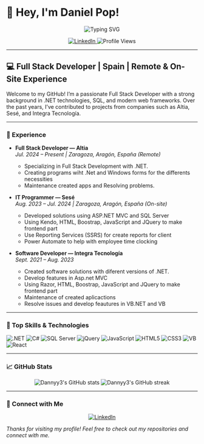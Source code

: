 # 👋 Hey, I'm Daniel Pop!

<div  align="center">
  <img src="https://readme-typing-svg.herokuapp.com?font=Fira+Code&duration=4300&pause=1000&center=true&width=435&lines=Full+Stack+Developer;Specialized+in+.Net+;Technology+Enthusiast;Exploring+React+%26+Angular" alt="Typing SVG" />
</div>

<p align="center">
  <a href="https://www.linkedin.com/in/daniel-pop-932635249/">
    <img src="https://img.shields.io/badge/LinkedIn-Connect-blue?logo=linkedin" alt="LinkedIn">
  </a>
  <img src="https://komarev.com/ghpvc/?username=Dannyy3&label=Profile%20views&color=0e75b6&style=flat" alt="Profile Views" />
</p>

---

## 💻 Full Stack Developer | Spain | Remote & On-Site Experience

Welcome to my GitHub! I’m a passionate Full Stack Developer with a strong background in .NET technologies, SQL, and modern web frameworks. Over the past years, I’ve contributed to projects from companies such as Altia, Sesé, and Integra Tecnología.

---

### 🏢 Experience

- **Full Stack Developer — Altia**  
  _Jul. 2024 – Present | Zaragoza, Aragón, España (Remote)_  
  - Specializing in Full Stack Development with .NET.
  - Creating programs wiht .Net and Windows forms for the differents necessities
  - Maintenance created apps and Resolving problems.

- **IT Programmer — Sesé**  
  _Aug. 2023 – Jul. 2024 | Zaragoza, Aragón, España (On-site)_  
  - Developed solutions using ASP.NET MVC and SQL Server
  - Using Kendo, HTML, Boostrap, JavaScript and JQuery to make frontend part
  - Use Reporting Services (SSRS) for create reports for client
  - Power Automate to help with employee time clocking

- **Software Developer — Integra Tecnología**  
  _Sept. 2021 – Aug. 2023_  
  - Created software solutions with diferent versions of .NET.
  - Develop features in Asp.net MVC
  - Using Razor, HTML, Boostrap, JavaScript and JQuery to make frontend part
  - Maintenance of created aplicactions
  - Resolve issues and develop feautures in VB.NET and VB

---

### 🚀 Top Skills & Technologies

<p align="left">
  <img src="https://img.shields.io/badge/.NET-512BD4?logo=dotnet&logoColor=white" alt=".NET" />
  <img src="https://img.shields.io/badge/C%23-239120?logo=csharp&logoColor=white" alt="C#" />
  <img src="https://img.shields.io/badge/SQL%20Server-CC2927?logo=microsoftsqlserver&logoColor=white" alt="SQL Server" />
  <img src="https://img.shields.io/badge/jQuery-0769AD?logo=jquery&logoColor=white" alt="jQuery" />
  <img src="https://img.shields.io/badge/JavaScript-F7DF1E?logo=javascript&logoColor=black" alt="JavaScript" />
  <img src="https://img.shields.io/badge/HTML5-E34F26?logo=html5&logoColor=white" alt="HTML5" />
  <img src="https://img.shields.io/badge/CSS3-1572B6?logo=css3&logoColor=white" alt="CSS3" />
  <img src="https://img.shields.io/badge/Visual-Basic-blue?logo=vb&logoColor=white" alt="VB" />
  <img src= "https://img.shields.io/badge/-ReactJs-61DAFB?logo=react&logoColor=white&style=for-the-badge" alt="React" />
 
</p>

---

### 📈 GitHub Stats

<p align="center">
  <img src="https://github-readme-stats.vercel.app/api?username=Dannyy3&show_icons=true&theme=default" alt="Dannyy3's GitHub stats" />
  <img src="https://github-readme-streak-stats.herokuapp.com/?user=Dannyy3&theme=default" alt="Dannyy3's GitHub streak" />
</p>

---

### 🤝 Connect with Me

<p align="center">
  <a href="https://www.linkedin.com/in/daniel-pop-932635249/">
    <img src="https://img.shields.io/badge/LinkedIn-Connect-blue?logo=linkedin" alt="LinkedIn">
  </a>
</p>


_Thanks for visiting my profile! Feel free to check out my repositories and connect with me._
